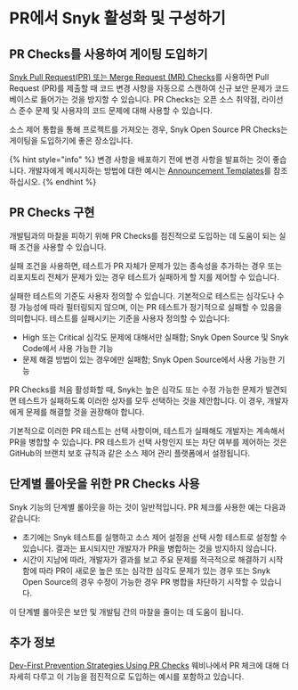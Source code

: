 # PR에서 Snyk 활성화 및 구성하기

## PR Checks를 사용하여 게이팅 도입하기

[Snyk Pull Request(PR) 또는 Merge Request (MR) Checks](../../../scan-with-snyk/pull-requests/snyk-pull-or-merge-requests/)를 사용하면 Pull Request (PR)를 제출할 때 코드 변경 사항을 자동으로 스캔하여 신규 보안 문제가 코드베이스로 들어가는 것을 방지할 수 있습니다. PR Checks는 오픈 소스 취약점, 라이선스 준수 문제 및 사용자의 코드 문제에 대해 사용할 수 있습니다.

소스 제어 통합을 통해 프로젝트를 가져오는 경우, Snyk Open Source PR Checks는 게이팅을 도입하기에 좋은 장소입니다.

{% hint style="info" %}
변경 사항을 배포하기 전에 변경 사항을 발표하는 것이 좋습니다. 개발자에게 메시지하는 방법에 대한 예시는 [Announcement Templates](announcement-templates-for-prevention.md)를 참조하십시오.
{% endhint %}

## PR Checks 구현

개발팀과의 마찰을 피하기 위해 PR Checks를 점진적으로 도입하는 데 도움이 되는 실패 조건을 사용할 수 있습니다.

실패 조건을 사용하면, 테스트가 PR 자체가 문제가 있는 종속성을 추가하는 경우 또는 리포지토리 전체가 문제가 있는 경우 테스트가 실패하게 할 지를 제어할 수 있습니다.

실패한 테스트의 기준도 사용자 정의할 수 있습니다. 기본적으로 테스트는 심각도나 수정 가능성에 따라 필터링되지 않으며, 이는 PR 테스트가 정기적으로 실패할 수 있음을 의미합니다. 테스트를 실패시키는 기준을 사용자 정의할 수 있습니다:

* High 또는 Critical 심각도 문제에 대해서만 실패함; Snyk Open Source 및 Snyk Code에서 사용 가능한 기능
* 문제 해결 방법이 있는 경우에만 실패함; Snyk Open Source에서 사용 가능한 기능

PR Checks를 처음 활성화할 때, Snyk는 높은 심각도 또는 수정 가능한 문제가 발견되면 테스트가 실패하도록 이러한 상자를 모두 선택하는 것을 제안합니다. 이 경우, 개발자에게 문제를 해결할 것을 권장해야 합니다.

기본적으로 이러한 PR 테스트는 선택 사항이며, 테스트가 실패해도 개발자는 계속해서 PR을 병합할 수 있습니다. PR 테스트가 선택 사항인지 또는 차단 여부를 제어하는 것은 GitHub의 브랜치 보호 규칙과 같은 소스 제어 관리 플랫폼에서 설정됩니다.

## 단계별 롤아웃을 위한 PR Checks 사용

Snyk 기능의 단계별 롤아웃을 하는 것이 일반적입니다. PR 체크를 사용한 예는 다음과 같습니다:

* 초기에는 Snyk 테스트를 실행하고 소스 제어 설정을 선택 사항 테스트로 설정할 수 있습니다. 결과는 표시되지만 개발자가 PR을 병합하는 것을 방지하지 않습니다.
* 시간이 지남에 따라, 개발자가 결과를 보고 주요 문제를 적극적으로 해결하기 시작함에 따라 PR이 새로운 높은 또는 심각한 심각도 문제가 있는 경우 또는 Snyk Open Source의 경우 수정이 가능한 경우 PR 병합을 차단하기 시작할 수 있습니다.

이 단계별 롤아웃은 보안 및 개발팀 간의 마찰을 줄이는 데 도움이 됩니다.

## 추가 정보

[Dev-First Prevention Strategies Using PR Checks](https://www.youtube.com/watch?v=6x33EJW_d_E) 웨비나에서 PR 체크에 대해 더 자세히 다루고 이 기능을 점진적으로 도입하는 예시를 포함하고 있습니다.
